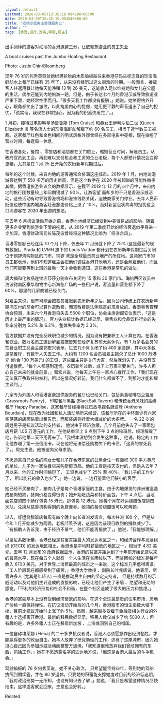 ```yaml
---
layout: default
Lastmod: 2020-03-08T10:38:19.094598+00:00
date: 2020-03-08T10:38:19.094540+00:00
title: "疫情示威夹击香港服务业"
author: ""
tags: [香港,餐厅,游客,解雇,雇主]
---
```


出手阔绰的游客对动荡的香港退避三分，让依赖旅游业的员工失业

A boat cruises past the Jumbo Floating Restaurant.

Photo: Justin Chin/Bloomberg

现年 76 岁的何秀英驾驶她绑满轮胎的木质舢板船往来香港仔码头标志性的珍宝海鲜舫水上餐厅已经有 35 年了，从来没有经历过这么艰难的时期。一般而言，接载客人往返用餐让她每天能净赚 13 到 26 美元，这笔收入足以维持她和女儿在公屋的生活，偶尔还能到内地旅游一趟。但是，由于长达七个月的香港示威导致旅游业严重下滑，她经常空手而归。「很多天我工作都没有报酬，」她说。她笑得格外开心，眼角都笑出了皱纹，以此掩盖内心的忧虑，她用更平静的声音道出了自己的担忧，「说实话，我现在非常担心，因为我的积蓄快用完了。」

1 月初，接待过电影明星汤告鲁斯 (Tom Cruise) 和英女王伊利沙伯二世 (Queen Elizabeth II) 等名流人士的珍宝海鲜舫解雇了约 60 名员工，相当于近半数员工被裁。这家餐厅红色和金色相间的明式风格外观曾经在多部电影中亮相，现在缩短了营业时间，每逢周一休息。

在香港各处，餐馆 、零售店和酒店都在关门歇业，缩短营业时间，解雇员工。从政府官员到工会，再到难以支付租金和工资的企业老板，每个人都预计情况会变得更糟，尤其是在 1 月 25 日开始的农历新年假期过后。

每年的这个时候，来自内地的游客通常会挤满这座城市。2019 年 1 月，内地访港游客达到了 550 多万的历史新高，但是这个数字在 2020 年被超越的可能性微乎其微。据香港旅游业议会的数据显示，在截至 2019 年 12 月的四个月中，来自内地的旅行团数量较上年同期锐减了 90%。让游客望 而却步的不只是香港示威活动，这些活动有时导致香港机场和港铁线路关闭，迫使商家关门停业。去年人民币贬值也使中国内地游客赴港旅游价格上涨了 10%。而对新型冠状病毒的担忧也会打消游客在 2020 年出游的想法。

在去年 6 月抗议活动开始之前，香港本地经济已经受到中美贸易战的影响。随着更多企业受到旅游业下滑的拖累，从 2019 年第二季度开始的经济衰退似乎将进一步加深。香港财政司司长陈茂波曾经将这种情况比喻为「经济台风」。

香港零售额已经连续 10 个月下降，仅去年 11 月份就下降了 25% (这是最新的现有数据)。Prada 和 LVMH 旗下的 Louis Vuitton 都计划在农历新年假期过后关闭位于铜锣湾购物区的门市，铜锣 湾是全球最贵商业地产的所在地。这两家门市的员工都表示，他们不知道雇主会把他们调往香港其他地方，还是会解雇他们，而且他们可能要等到上班的最后一天才会收到通知，这在香港是常见的做法。

周大福和化妆品连锁店莎莎分别宣布关闭约 15 家和 30 家门市。海怡西区议员林浩波称南区豪华购物中心新海怡广场的一些租户说，客流量和营业额下降了 60%，那里的几家商铺已经关门。

对雇主来说，很有可能会把裁员推迟到农历新年之后，因为公司传统上在农历新年期间支付的奖金可以算作遣散费，而遣散费是法例规定必须发放的。香港零售管理协会预测，未来六个月香港将失去 5600 个职位，协会主席谢邱安仪表示，「这是历史上最严重的情况」。官方失业统计数据已经显示，零售业和食品饮料行业的失业率分别为 5.2% 和 6.2%，整体失业率为 3.3%。

官方数据并没有完全反映职位减少的情况，因为没有把兼职工人计算在内。在香港餐饮业，数万名员工遭到解雇或被告知在经济复苏前无薪休假。有 1 万多名会员的饮食业职工总会主席郭宏兴表示，过去几个月关闭了约 400 家食肆，其中大多数是茶餐厅，有数千人失去工作。大约有 1200 名会员被雇主拖欠了总计 1000 万港元 (约合 130 万美元) 的工资，这些雇主只是关门大吉，然后就消失了，并没有支付遣散费。「每个人都感到迷惘。农历新年过后，成千上万家店要关门，许多人担心自己未来的就业前景，」郭宏兴说，他每天上午在一家点心餐厅工作，「我们现在无法真正争取任何权利，所以在情况好转前，我们什么都做不了，到那时才能和雇主谈判。」

几家专为外国人和香港富豪提供服务的餐厅也已经关门，包括素食咖啡店豆苗居 (Grassroots Pantry)、 印度餐厅黑盐 (BlackSalt Tavern) 和传统香港风味的高级餐厅 Happy Paradise，这家餐厅曾经接待过已故电视名厨波登 (Anthony Bourdain)，现在改为社团和私人活动场所来经营，该餐厅所在的中环至少有六家空荡荡的店面贴着出租告示，而服装店则挂着大幅减价的大招牌。 一名 22 岁的周姓男子是抗议活动的支持者， 他说由于经济放缓，几个月前他失去了一家面包店月薪 1.05 万港元的工作。在他结束早上 6 点到下午 3 点的轮班后，经理解雇了他，告诉他第二天不用再来了。「我根本没想到会发生这种事，」他说。稳定的工作让他办理了第一张信用卡，现在他将无法偿还购物欠下的卡债。「这真的害死我了，」周先生说，他被迫向父母求助。

不愿透露自己全名的陈女士和儿子在香港东区的公屋合住一套面积 300 平方英尺的单位，儿子为一家快餐店采购厨房货品。他的工资是按天支付的，但是从去年 7 月以来，他的工作时间缩短了， 工资也减少了 25% 至 40%。「我儿子的工作少了， 所以能花的收入也少了，」她一边说，一边打量着他们狭小的客厅。

她已经不买猪肉了，猪肉几乎是每个香港家庭的主食，由于内地爆发的非洲猪瘟造成猪肉短缺，猪肉价格变得很贵；她开始吃蔬菜和特价面包。下午 4 点后，当地面包店的四个肠仔包卖 15 港元，排包卖 12 港元。她每个月在好运烧腊饭店排四次队，兑换从慈善机构得到的免费餐券。她领的每份烧腊饭可以吃两顿。

过去，好运烧腊饭店每周有四个晚上向长者派发饭盒，每次共派 100 个，但是从今年 1 月开始减少为两晚。老板邝羡予说，这是因为该项目收到的捐款减少了。「有捐助人告诉我，由于经济不景气，他们不能再捐款了，」他说，「我能够理解。」

以坚尼系数衡量，香港已经是贫富差距最大的发达地区之一，和经济合作与发展组织 (OECD) 的发达地区相比，香港也是平均时薪最低的地区之一，相当于 4.82 美元。去年 12 月发布的 政府数据显示，香港的贫富差距达到了十年前开始记录以来的最高水平，现在每五个人就有一个人生活在贫困线以下，而贫困线的标准是每年收入 6700 美元，对于世界上消费最高的城市之一来说，这个标准几乎低得离谱。「工人阶层现在都感受到了痛苦，」香港大学教授 、副院长叶兆辉说。他表示，尽管许多人 (尤其是年轻人) 一直是推动民主自由的坚定支持者， 但是持续数月的示威活动以及对他们生计造成的直接影响，已经让他们产生了矛盾 、绝望和无助的感觉，「不利的经济形势和社会不和谐，在整个社区造成了很大的压力和焦虑。」

香港的富豪基本上没有受到经济衰退的影响。在这个全球最昂贵的住宅市场，房地产价格一直保持弹性。在抗议活动开始后的几个月，香港股市的恒生指数大幅下挫，目前比抗议开始时上涨了约 5%。然而，越来越多受雇于金融及相关行业的外籍人士选择离开香港。最新的移民数据显示，移民人数仅减少了约 5000 人；但有趣的是，许多外籍人士正在移居新加坡 、上海或回到自己的祖国。

一位自称埃莱娜 (Elena) 的二十多岁抗议者说，香港人必须愿意作出经济牺牲，才能赢得更多的政治自由。她本人放弃了研究助理的工作，逃离了这座城市，因为她担心自己因为参加示威活动而被警方通缉。「我知道很难放弃我们曾经拥有的东西，包括工作，」她在不愿透露名字的遥远地方说，「但这是香港人最后的斗争机会。」

驾驶舢板的 76 岁何秀英说，她不关心政治， 只希望能坚持四年，等到她的驾船执照到期续签，并在 80 岁退休，只要她的积蓄能支撑她度过目前的经济低迷期。「我对政治形势一无所知，也没有知识去了解，」她说，「我只是希望这种情况尽快结束，这样游客就会回来，生意也会好转。」

Related

